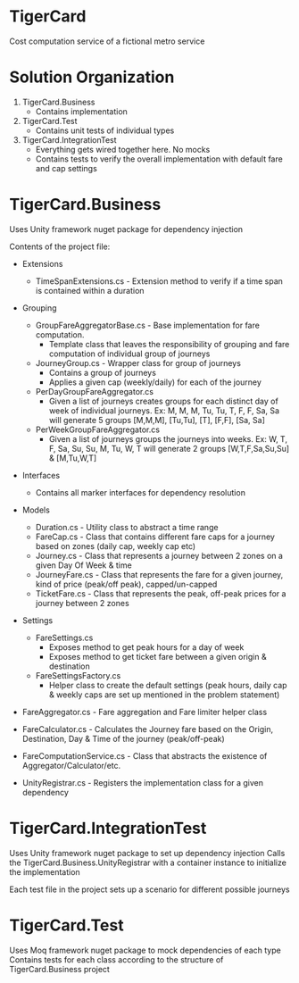 # TigerCard
Cost computation service of a fictional metro service

# Solution Organization
1. TigerCard.Business 
   - Contains implementation
2. TigerCard.Test 
   - Contains unit tests of individual types
3. TigerCard.IntegrationTest 
   - Everything gets wired together here. No mocks
   - Contains tests to verify the overall implementation with default fare and cap settings

# TigerCard.Business

Uses Unity framework nuget package for dependency injection

Contents of the project file:
  - Extensions
    - TimeSpanExtensions.cs - Extension method to verify if a time span is contained within a duration
  - Grouping
    - GroupFareAggregatorBase.cs - Base implementation for fare computation. 
      - Template class that leaves the responsibility of grouping and fare computation of individual group of journeys
    - JourneyGroup.cs - Wrapper class for group of journeys
      - Contains a group of journeys
      - Applies a given cap (weekly/daily) for each of the journey
    - PerDayGroupFareAggregator.cs 
      - Given a list of journeys creates groups for each distinct day of week of individual journeys. Ex: M, M, M, Tu, Tu, T, F, F, Sa, Sa will generate 5 groups [M,M,M], [Tu,Tu], [T], [F,F], [Sa, Sa]
    - PerWeekGroupFareAggregator.cs 
      - Given a list of journeys groups the journeys into weeks. Ex: W, T, F, Sa, Su, Su, M, Tu, W, T will generate 2 groups [W,T,F,Sa,Su,Su] & [M,Tu,W,T]
  - Interfaces
    - Contains all marker interfaces for dependency resolution
  - Models
    - Duration.cs - Utility class to abstract a time range
    - FareCap.cs - Class that contains different fare caps for a journey based on zones (daily cap, weekly cap etc)
    - Journey.cs - Class that represents a journey between 2 zones on a given Day Of Week & time
    - JourneyFare.cs - Class that represents the fare for a given journey, kind of price (peak/off peak), capped/un-capped
    - TicketFare.cs - Class that represents the peak, off-peak prices for a journey between 2 zones
  - Settings 
    - FareSettings.cs 
      - Exposes method to get peak hours for a day of week
      - Exposes method to get ticket fare between a given origin & destination
    - FareSettingsFactory.cs 
      - Helper class to create the default settings (peak hours, daily cap & weekly caps are set up mentioned in the problem statement)

  - FareAggregator.cs - Fare aggregation and Fare limiter helper class
  - FareCalculator.cs - Calculates the Journey fare based on the Origin, Destination, Day & Time of the journey (peak/off-peak)
  - FareComputationService.cs - Class that abstracts the existence of Aggregator/Calculator/etc.
  - UnityRegistrar.cs - Registers the implementation class for a given dependency

# TigerCard.IntegrationTest

Uses Unity framework nuget package to set up dependency injection
Calls the TigerCard.Business.UnityRegistrar with a container instance to initialize the implementation

Each test file in the project sets up a scenario for different possible journeys

# TigerCard.Test

Uses Moq framework nuget package to mock dependencies of each type
Contains tests for each class according to the structure of TigerCard.Business project

